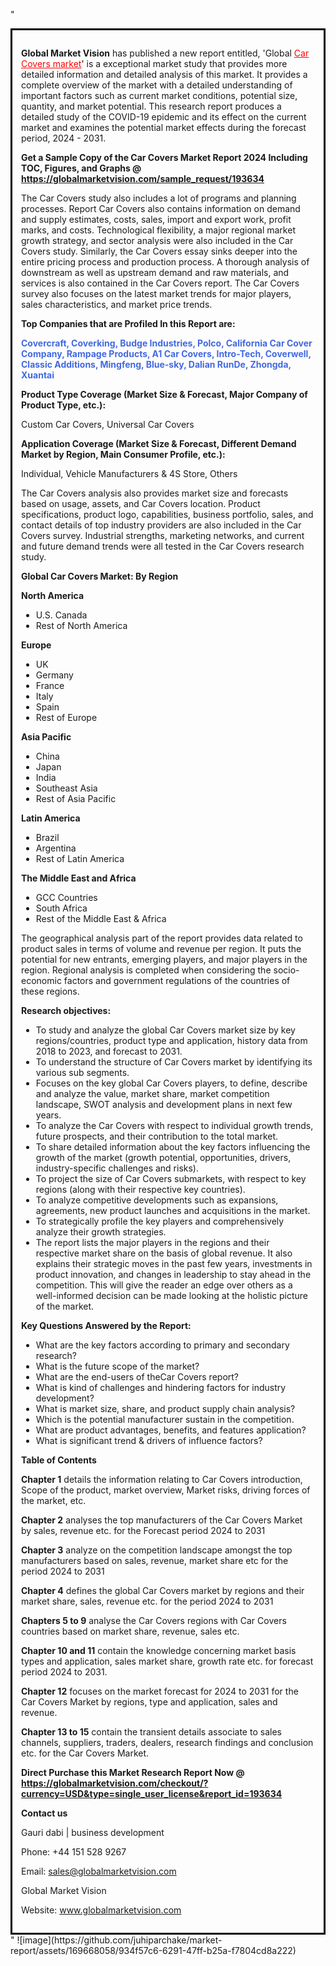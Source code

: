 "<div style='border: 3px solid black; padding: 1em;'>

<strong>Global Market Vision</strong> has published a new report entitled, 'Global <a style='color: #ff0000;' href='https://globalmarketvision.com/reports/global-car-covers-market/193634'>Car Covers market</a>' is a exceptional market study that provides more detailed information and detailed analysis of this market. It provides a complete overview of the market with a detailed understanding of important factors such as current market conditions, potential size, quantity, and market potential. This research report produces a detailed study of the COVID-19 epidemic and its effect on the current market and examines the potential market effects during the forecast period, 2024 - 2031.

<strong>Get a Sample Copy of the Car Covers Market Report 2024 Including TOC, Figures, and Graphs @</strong> <a style='color: #ff0000;' href='https://globalmarketvision.com/sample_request/193634?utm_source=linkedinPulse&utm_medium=Juhi&utm_campaign=Juhi'><strong>https://globalmarketvision.com/sample_request/193634</strong></a>

The Car Covers study also includes a lot of programs and planning processes. Report Car Covers also contains information on demand and supply estimates, costs, sales, import and export work, profit marks, and costs. Technological flexibility, a major regional market growth strategy, and sector analysis were also included in the Car Covers study. Similarly, the Car Covers essay sinks deeper into the entire pricing process and production process. A thorough analysis of downstream as well as upstream demand and raw materials, and services is also contained in the Car Covers report. The Car Covers survey also focuses on the latest market trends for major players, sales characteristics, and market price trends.

<strong>Top Companies that are Profiled In this Report are:</strong>

<strong style='color: #4169e1;'>Covercraft, Coverking, Budge Industries, Polco, California Car Cover Company, Rampage Products, A1 Car Covers, Intro-Tech, Coverwell, Classic Additions, Mingfeng, Blue-sky, Dalian RunDe, Zhongda, Xuantai</strong>
<div class='table-is-responsive'>
<p class='table-is-responsive'><strong>Product Type Coverage (Market Size &amp; Forecast, Major Company of Product Type, etc.):</strong></p>
Custom Car Covers, Universal Car Covers

<strong>Application Coverage (Market Size &amp; Forecast, Different Demand Market by Region, Main Consumer Profile, etc.):</strong>

Individual, Vehicle Manufacturers & 4S Store, Others

The Car Covers analysis also provides market size and forecasts based on usage, assets, and Car Covers location. Product specifications, product logo, capabilities, business portfolio, sales, and contact details of top industry providers are also included in the Car Covers survey. Industrial strengths, marketing networks, and current and future demand trends were all tested in the Car Covers research study.

</div>
<strong>Global Car Covers Market: By Region</strong>

<strong>North America</strong>
<ul>
  <li>U.S. Canada</li>
  <li>Rest of North America</li>
</ul>
<strong>Europe</strong>
<ul>
  <li>UK</li>
  <li>Germany</li>
  <li>France</li>
  <li>Italy</li>
  <li>Spain</li>
  <li>Rest of Europe</li>
</ul>
<strong>Asia Pacific</strong>
<ul>
  <li>China</li>
  <li>Japan</li>
  <li>India</li>
  <li>Southeast Asia</li>
  <li>Rest of Asia Pacific</li>
</ul>
<strong>Latin America</strong>
<ul>
  <li>Brazil</li>
  <li>Argentina</li>
  <li>Rest of Latin America</li>
</ul>
<strong>The Middle East and Africa</strong>
<ul>
  <li>GCC Countries</li>
  <li>South Africa</li>
  <li>Rest of the Middle East &amp; Africa</li>
</ul>
The geographical analysis part of the report provides data related to product sales in terms of volume and revenue per region. It puts the potential for new entrants, emerging players, and major players in the region. Regional analysis is completed when considering the socio-economic factors and government regulations of the countries of these regions.

<strong>Research objectives:</strong>
<ul>
  <li>To study and analyze the global Car Covers market size by key regions/countries, product type and application, history data from 2018 to 2023, and forecast to 2031.</li>
  <li>To understand the structure of Car Covers market by identifying its various sub segments.</li>
  <li>Focuses on the key global Car Covers players, to define, describe and analyze the value, market share, market competition landscape, SWOT analysis and development plans in next few years.</li>
  <li>To analyze the Car Covers with respect to individual growth trends, future prospects, and their contribution to the total market.</li>
  <li>To share detailed information about the key factors influencing the growth of the market (growth potential, opportunities, drivers, industry-specific challenges and risks).</li>
  <li>To project the size of Car Covers submarkets, with respect to key regions (along with their respective key countries).</li>
  <li>To analyze competitive developments such as expansions, agreements, new product launches and acquisitions in the market.</li>
  <li>To strategically profile the key players and comprehensively analyze their growth strategies.</li>
  <li>The report lists the major players in the regions and their respective market share on the basis of global revenue. It also explains their strategic moves in the past few years, investments in product innovation, and changes in leadership to stay ahead in the competition. This will give the reader an edge over others as a well-informed decision can be made looking at the holistic picture of the market.</li>
</ul>
<strong>Key Questions Answered by the Report:</strong>
<ul>
  <li>What are the key factors according to primary and secondary research?</li>
  <li>What is the future scope of the market?</li>
  <li>What are the end-users of theCar Covers report?</li>
  <li>What is kind of challenges and hindering factors for industry development?</li>
  <li>What is market size, share, and product supply chain analysis?</li>
  <li>Which is the potential manufacturer sustain in the competition.</li>
  <li>What are product advantages, benefits, and features application?</li>
  <li>What is significant trend &amp; drivers of influence factors?</li>
</ul>
<strong>Table of Contents</strong>

<strong>Chapter 1</strong> details the information relating to Car Covers introduction, Scope of the product, market overview, Market risks, driving forces of the market, etc.

<strong>Chapter 2</strong> analyses the top manufacturers of the Car Covers Market by sales, revenue etc. for the Forecast period 2024 to 2031

<strong>Chapter 3</strong> analyze on the competition landscape amongst the top manufacturers based on sales, revenue, market share etc for the period 2024 to 2031

<strong>Chapter 4</strong> defines the global Car Covers market by regions and their market share, sales, revenue etc. for the period 2024 to 2031

<strong>Chapters 5 to 9</strong> analyse the Car Covers regions with Car Covers countries based on market share, revenue, sales etc.

<strong>Chapter 10 and 11</strong> contain the knowledge concerning market basis types and application, sales market share, growth rate etc. for forecast period 2024 to 2031.

<strong>Chapter 12</strong> focuses on the market forecast for 2024 to 2031 for the Car Covers Market by regions, type and application, sales and revenue.

<strong>Chapter 13 to 15</strong> contain the transient details associate to sales channels, suppliers, traders, dealers, research findings and conclusion etc. for the Car Covers Market.

<b><strong>Direct Purchase this Market Research Report Now @ </strong><a style='color: #ff0000;' href='https://globalmarketvision.com/checkout/?currency=USD&type=single_user_license&report_id=193634?utm_source=linkedinPulse&utm_medium=Juhi&utm_campaign=Juhi'><strong>https://globalmarketvision.com/checkout/?currency=USD&type=single_user_license&report_id=193634</strong></a></b>

<strong>Contact us</strong>

Gauri dabi | business development

Phone: +44 151 528 9267

Email: <a href='mailto:sales@globalmarketvision.com'>sales@globalmarketvision.com</a>

Global Market Vision

Website: <a href='http://www.globalmarketvision.com/'>www.globalmarketvision.com</a>

</div>"
![image](https://github.com/juhiparchake/market-report/assets/169668058/934f57c6-6291-47ff-b25a-f7804cd8a222)
